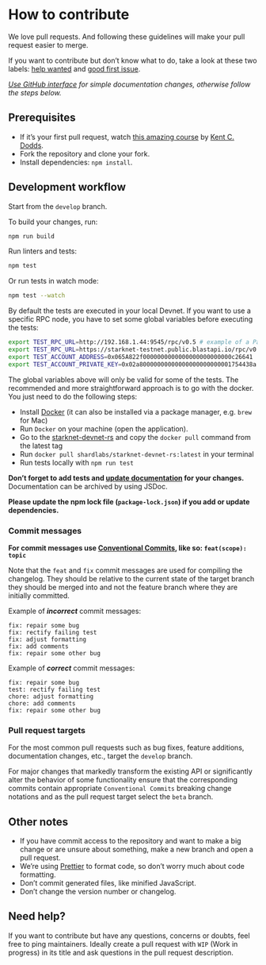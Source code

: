 # How to contribute

We love pull requests. And following these guidelines will make your pull request easier to merge.

If you want to contribute but don’t know what to do, take a look at these two labels: [help wanted](https://github.com/starknet-io/starknet.js/issues?q=is%3Aissue+is%3Aopen+label%3A%22help+wanted%22) and [good first issue](https://github.com/starknet-io/starknet.js/issues?q=is%3Aissue+is%3Aopen+label%3A%22good+first+issue%22).

_[Use GitHub interface](https://blog.sapegin.me/all/open-source-for-everyone/) for simple documentation changes, otherwise follow the steps below._

## Prerequisites

- If it’s your first pull request, watch [this amazing course](http://makeapullrequest.com/) by [Kent C. Dodds](https://twitter.com/kentcdodds).
- Fork the repository and clone your fork.
- Install dependencies: `npm install`.

## Development workflow

Start from the `develop` branch.

To build your changes, run:

```bash
npm run build
```

Run linters and tests:

```bash
npm test
```

Or run tests in watch mode:

```bash
npm test --watch
```

By default the tests are executed in your local Devnet. If you want to use a specific
RPC node, you have to set some global variables before executing the tests:

```bash
export TEST_RPC_URL=http://192.168.1.44:9545/rpc/v0.5 # example of a Pathfinder node located in your local network
export TEST_RPC_URL=https://starknet-testnet.public.blastapi.io/rpc/v0.5 # example of a public testnet node
export TEST_ACCOUNT_ADDRESS=0x065A822f0000000000000000000000000c26641
export TEST_ACCOUNT_PRIVATE_KEY=0x02a80000000000000000000000001754438a
```

The global variables above will only be valid for some of the tests.
The recommended and more straightforward approach is to go with the docker.
You just need to do the following steps:

- Install [Docker](https://docs.docker.com/engine/install/) (it can also be installed via a package manager, e.g. `brew` for Mac)
- Run `Docker` on your machine (open the application).
- Go to the [starknet-devnet-rs](https://hub.docker.com/r/shardlabs/starknet-devnet-rs/tags) and copy the `docker pull` command from the latest tag
- Run `docker pull shardlabs/starknet-devnet-rs:latest` in your terminal
- Run tests locally with `npm run test`

**Don’t forget to add tests and [update documentation](./www/README.md) for your changes.**
Documentation can be archived by using JSDoc.

**Please update the npm lock file (`package-lock.json`) if you add or update dependencies.**

### Commit messages

**For commit messages use [Conventional Commits](https://www.conventionalcommits.org/en/v1.0.0/), like so: `feat(scope): topic`**

Note that the `feat` and `fix` commit messages are used for compiling the changelog. They should be relative to the current state of the target branch they should be merged into and not the feature branch where they are initially committed.

Example of **_incorrect_** commit messages:

```
fix: repair some bug
fix: rectify failing test
fix: adjust formatting
fix: add comments
fix: repair some other bug
```

Example of **_correct_** commit messages:

```
fix: repair some bug
test: rectify failing test
chore: adjust formatting
chore: add comments
fix: repair some other bug
```

### Pull request targets

For the most common pull requests such as bug fixes, feature additions, documentation changes, etc., target the `develop` branch.

For major changes that markedly transform the existing API or significantly alter the behavior of some functionality ensure that the corresponding commits contain appropriate `Conventional Commits` breaking change notations and as the pull request target select the `beta` branch.

## Other notes

- If you have commit access to the repository and want to make a big change or are unsure about something, make a new branch and open a pull request.
- We’re using [Prettier](https://github.com/prettier/prettier) to format code, so don’t worry much about code formatting.
- Don’t commit generated files, like minified JavaScript.
- Don’t change the version number or changelog.

## Need help?

If you want to contribute but have any questions, concerns or doubts, feel free to ping maintainers. Ideally create a pull request with `WIP` (Work in progress) in its title and ask questions in the pull request description.
